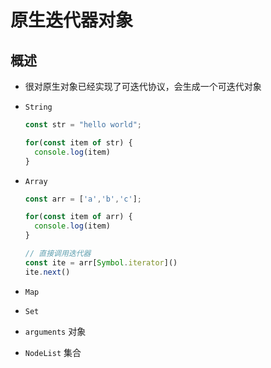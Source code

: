 # 原生迭代器对象

## 概述

+ 很对原生对象已经实现了可迭代协议，会生成一个可迭代对象

+ `String`

  ```js
  const str = "hello world";

  for(const item of str) {
    console.log(item)
  }
  ```

+ `Array`

  ```js
  const arr = ['a','b','c'];

  for(const item of arr) {
    console.log(item)
  }

  // 直接调用迭代器
  const ite = arr[Symbol.iterator]()
  ite.next()
  ```

+ `Map`
+ `Set`
+ `arguments` 对象
+ `NodeList` 集合


